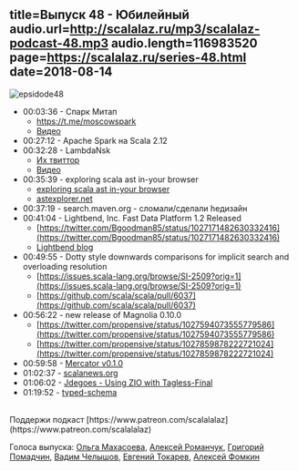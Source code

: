 title=Выпуск 48 - Юбилейный
audio.url=http://scalalaz.ru/mp3/scalalaz-podcast-48.mp3
audio.length=116983520
page=https://scalalaz.ru/series-48.html
date=2018-08-14
----

![epsidode48](img/episode48.jpg)

* 00:03:36 - Спарк Митап 
    *   <https://t.me/moscowspark>
    *  [Видео](https://www.facebook.com/pg/afishamansarda/videos/?ref=page_internal)
* 00:27:12 - Apache Spark на Scala 2.12
* 00:32:28 - LambdaNsk
    *  [Их твиттор](https://twitter.com/LambdaNsk)
    *  [Видео](https://www.youtube.com/channel/UC_Xt9gmfXcR_k8gOl1C4UQA)
* 00:35:39 - exploring scala ast in-your browser
    *   [exploring scala ast in-your browser](https://blog.buildo.io/exploring-scala-ast-in-your-browser-dc0b1fb743e0)
    *   [astexplorer.net](https://astexplorer.net/#/gist/da91d24f9a81e27219629c06c73fecfc/43ee2593d93fc48487e0d11ee7ab0de7267da8cd)
* 00:37:19 - search.maven.org - cломали/cделали hедизайн
* 00:41:04 - Lightbend, Inc. Fast Data Platform 1.2 Released
    *   [https://twitter.com/Bgoodman85/status/1027171482630332416](https://twitter.com/Bgoodman85/status/1027171482630332416)
    *   [Lightbend blog](https://www.lightbend.com/blog/lightbend-fast-data-platform-1-2-released-includes-kubernetes-support-and-new-management-features)
* 00:49:55 - Dotty style downwards comparisons for implicit search and overloading resolution
    *   [https://issues.scala-lang.org/browse/SI-2509?orig=1](https://issues.scala-lang.org/browse/SI-2509?orig=1)
    *   [https://github.com/scala/scala/pull/6037](https://github.com/scala/scala/pull/6037)  
* 00:56:22 - new release of Magnolia 0.10.0
    *   [https://twitter.com/propensive/status/1027594073555779586](https://twitter.com/propensive/status/1027594073555779586)
    *   [https://twitter.com/propensive/status/1027859878222721024](https://twitter.com/propensive/status/1027859878222721024)  
* 00:59:58 - [Mercator v0.1.0](https://twitter.com/propensive/status/1027547440407355392)   
* 01:02:37 - [scalanews.org](https://scalanews.org/ru/)
* 01:06:02 - [Jdegoes - Using ZIO with Tagless-Final](http://degoes.net/articles/polymorphic-bifunctors) 
* 01:19:52 - [typed-schema](https://github.com/TinkoffCreditSystems/typed-schema)

<br/>
Поддержи подкаст [https://www.patreon.com/scalalalaz](https://www.patreon.com/scalalalaz)

<br/>

Голоса выпуска:
[Ольга Махасоева](https://twitter.com/oli_kitty),
[Алексей Романчук](http://github.com/13h3r),
[Григорий Помадчин](https://github.com/pomadchin),
[Вадим Челышов](http://github.com/dos65),
[Евгений Токарев](https://twitter.com/strobegen),
[Алексей Фомкин](http://github.com/fomkin)
